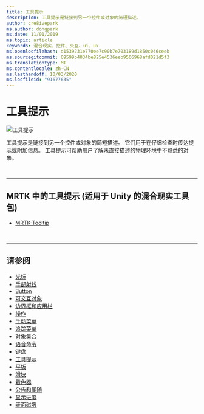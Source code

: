 ```yaml
---
title: 工具提示
description: 工具提示是链接到另一个控件或对象的简短描述。
author: cre8ivepark
ms.author: dongpark
ms.date: 11/01/2019
ms.topic: article
keywords: 混合现实、控件、交互、ui、ux
ms.openlocfilehash: d1539231e770ee7c90b7e703189d1850c046ceeb
ms.sourcegitcommit: 09599b4034be825e4536eeb9566968afd021d5f3
ms.translationtype: MT
ms.contentlocale: zh-CN
ms.lasthandoff: 10/03/2020
ms.locfileid: "91677635"
---
```

# <a name="tooltip"></a>工具提示

![工具提示](images/UX_Hero_Tooltip.jpg)

工具提示是链接到另一个控件或对象的简短描述。 它们用于在仔细检查时传达提示或附加信息。 工具提示可帮助用户了解未直接描述的物理环境中不熟悉的对象。 

<br>

---

## <a name="tooltip-in-mrtk-mixed-reality-toolkit-for-unity"></a>MRTK 中的工具提示 (适用于 Unity 的混合现实工具包) 

* [MRTK-Tooltip](https://microsoft.github.io/MixedRealityToolkit-Unity/Documentation/README_Tooltip.html)

<br>

---

## <a name="see-also"></a>请参阅

* [光标](cursors.md)
* [手部射线](point-and-commit.md)
* [Button](button.md)
* [可交互对象](interactable-object.md)
* [边界框和应用栏](app-bar-and-bounding-box.md)
* [操作](direct-manipulation.md)
* [手动菜单](hand-menu.md)
* [追踪菜单](near-menu.md)
* [对象集合](object-collection.md)
* [语音命令](voice-input.md)
* [键盘](keyboard.md)
* [工具提示](tooltip.md)
* [平板](slate.md)
* [滑块](slider.md)
* [着色器](shader.md)
* [公告和尾随](billboarding-and-tag-along.md)
* [显示进度](progress.md)
* [表面磁吸](surface-magnetism.md)
